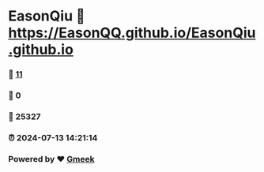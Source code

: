 # EasonQiu :link: https://EasonQQ.github.io/EasonQiu.github.io 
### :page_facing_up: [11](https://EasonQQ.github.io/EasonQiu.github.io/tag.html) 
### :speech_balloon: 0 
### :hibiscus: 25327 
### :alarm_clock: 2024-07-13 14:21:14 
### Powered by :heart: [Gmeek](https://github.com/Meekdai/Gmeek)
